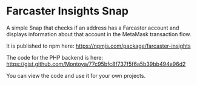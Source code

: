 # Farcaster Insights Snap

A simple Snap that checks if an address has a Farcaster account and displays information about that account in the MetaMask transaction flow. 

It is published to npm here: https://npmjs.com/package/farcaster-insights

The code for the PHP backend is here: https://gist.github.com/Montoya/77c95bfc8f737f5f6a5b39bb494e96d2

You can view the code and use it for your own projects. 
